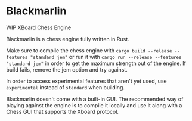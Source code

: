 # Blackmarlin

WIP XBoard Chess Engine

Blackmarlin is a chess engine fully written in Rust.

Make sure to compile the chess engine with `cargo build --release --features "standard jem"` or run it with `cargo run --release --features "standard jem"` in order to get the maximum strength out of the engine. If build fails, remove the jem option and try against.

In order to access experimental features that aren't yet used, use `experimental` instead of `standard` when building.

Blackmarlin doesn't come with a built-in GUI. The recommended way of playing against the engine is to compile it locally and use it along with a Chess GUI that supports the Xboard protocol. 